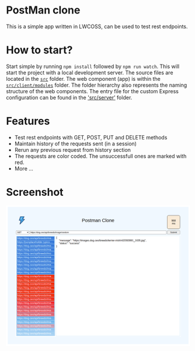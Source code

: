 # PostMan clone
This is a simple app written in LWCOSS, can be used to test rest endpoints.

# How to start?
Start simple by running `npm install` followed by `npm run watch`. This will start the project with a local development server.
The source files are located in the [`src`](./src) folder. The web component (app) is within the [`src/client/modules`](./src/modules) folder. The folder hierarchy also represents the naming structure of the web components. The entry file for the custom Express configuration can be found in the ['src/server'](./src/server) folder.

# Features
- Test rest endpoints with GET, POST, PUT and DELETE methods
- Maintain history of the requests sent (in a session)
- Rerun any previous request from history section
- The requests are color coded. The unsuccessfull ones are marked with red.
- More ...

# Screenshot
![Demo.png](https://github.com/aritram1/lwc-rest-explorer/blob/main/src/client/modules/my/postman/Demo.png?raw=true)
